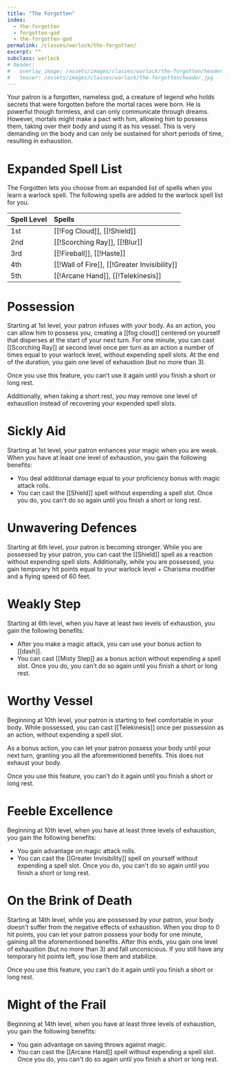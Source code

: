 ```yaml
---
title: "The Forgotten"
index:
  - the-forgotten 
  - forgotten-god
  - the-forgotten-god
permalink: /classes/warlock/the-forgotten/
excerpt: ""
subclass: warlock
# header:
#   overlay_image: /assets/images/classes/warlock/the-forgotten/header.png
#   teaser: /assets/images/classes/warlock/the-forgotten/header.jpg
---
```

Your patron is a forgotten, nameless god, a creature of legend who holds secrets that were forgotten before the mortal races were born. He is powerful though formless, and can only communicate through dreams. However, mortals might make a pact with him, allowing him to possess them, taking over their body and using it as his vessel. This is very demanding on the body and can only be sustained for short periods of time, resulting in exhaustion.

# Expanded Spell List
The Forgotten lets you choose from an expanded list of spells when you learn a warlock spell. The following spells are added to the warlock spell list for you.

| Spell Level | Spells                                         |
| :---------- | :--------------------------------------------- |
| 1st         | [[!Fog Cloud]], [[!Shield]]            |
| 2nd         | [[!Scorching Ray]], [[!Blur]]           |
| 3rd         | [[!Fireball]], [[!Haste]]                  |
| 4th         | [[!Wall of Fire]], [[!Greater Invisibility]] |
| 5th         | [[!Arcane Hand]], [[!Telekinesis]]             |

# Possession
Starting at 1st level, your patron infuses with your body. As an action, you can allow him to possess you, creating a [[fog cloud]] centered on yourself that disperses at the start of your next turn. For one minute, you can cast [[Scorching Ray]] at second level once per turn as an action a number of times equal to your warlock level, without expending spell slots. At the end of the duration, you gain one level of exhaustion (but no more than 3).

Once you use this feature, you can’t use it again until you finish a short or long rest.

Additionally, when taking a short rest, you may remove one level of exhaustion instead of recovering your expended spell slots.

# Sickly Aid
Starting at 1st level, your patron enhances your magic when you are weak. When you have at least one level of exhaustion, you gain the following benefits:

- You deal additional damage equal to your proficiency bonus with magic attack rolls.
- You can cast the [[Shield]] spell without expending a spell slot. Once you do, you can't do so again until you finish a short or long rest.

# Unwavering Defences
Starting at 6th level, your patron is becoming stronger. While you are possessed by your patron, you can cast the [[Shield]] spell as a reaction without expending spell slots. Additionally, while you are possessed, you gain temporary hit points equal to your warlock level + Charisma modifier and a flying speed of 60 feet.

# Weakly Step
Starting at 6th level, when you have at least two levels of exhaustion, you gain the following benefits:

- After you make a magic attack, you can use your bonus action to [[dash]].
- You can cast [[Misty Step]] as a bonus action without expending a spell slot. Once you do, you can’t do so again until you finish a short or long rest.


# Worthy Vessel
Beginning at 10th level, your patron is starting to feel comfortable in your body. While possessed, you can cast [[Telekinesis]] once per possession as an action, without expending a spell slot.

As a bonus action, you can let your patron possess your body until your next turn, granting you all the aforementioned benefits. This does not exhaust your body.

Once you use this feature, you can't do it again until you finish a short or long rest.

# Feeble Excellence
Beginning at 10th level, when you have at least three levels of exhaustion, you gain the following benefits:

- You gain advantage on magic attack rolls.
- You can cast the [[Greater Invisibility]] spell on yourself without expending a spell slot. Once you do, you can't do so again until you finish a short or long rest.

# On the Brink of Death
Starting at 14th level, while you are possessed by your patron, your body doesn't suffer from the negative effects of exhaustion. When you drop to 0 hit points, you can let your patron possess your body for one minute, gaining all the aforementioned benefits. After this ends, you gain one level of exhaustion (but no more than 3) and fall unconscious. If you still have any temporary hit points left, you lose them and stabilize.

Once you use this feature, you can't do it again until you finish a short or long rest.

# Might of the Frail
Beginning at 14th level, when you have at least three levels of exhaustion, you gain the following benefits:

- You gain advantage on saving throws against magic.
- You can cast the [[Arcane Hand]] spell without expending a spell slot. Once you do, you can't do so again until you finish a short or long rest.